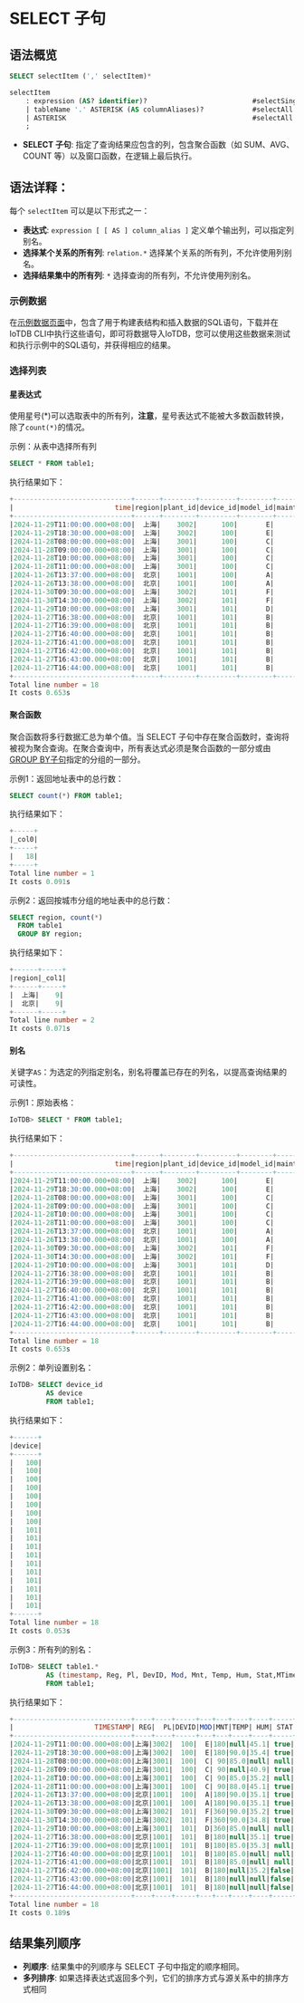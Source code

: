 <!--

    Licensed to the Apache Software Foundation (ASF) under one
    or more contributor license agreements.  See the NOTICE file
    distributed with this work for additional information
    regarding copyright ownership.  The ASF licenses this file
    to you under the Apache License, Version 2.0 (the
    "License"); you may not use this file except in compliance
    with the License.  You may obtain a copy of the License at
    
        http://www.apache.org/licenses/LICENSE-2.0
    
    Unless required by applicable law or agreed to in writing,
    software distributed under the License is distributed on an
    "AS IS" BASIS, WITHOUT WARRANTIES OR CONDITIONS OF ANY
    KIND, either express or implied.  See the License for the
    specific language governing permissions and limitations
    under the License.

-->

# SELECT 子句

## 语法概览

```sql
SELECT selectItem (',' selectItem)*

selectItem
    : expression (AS? identifier)?                          #selectSingle
    | tableName '.' ASTERISK (AS columnAliases)?            #selectAll
    | ASTERISK                                              #selectAll
    ;
```

- **SELECT 子句**: 指定了查询结果应包含的列，包含聚合函数（如 SUM、AVG、COUNT 等）以及窗口函数，在逻辑上最后执行。

## 语法详释：

每个 `selectItem` 可以是以下形式之一：

- **表达式**: `expression [ [ AS ] column_alias ]` 定义单个输出列，可以指定列别名。
- **选择某个关系的所有列**: `relation.*` 选择某个关系的所有列，不允许使用列别名。
- **选择结果集中的所有列**: `*` 选择查询的所有列，不允许使用列别名。

### 示例数据

在[示例数据页面](../Basic-Concept/Sample-Data.md)中，包含了用于构建表结构和插入数据的SQL语句，下载并在IoTDB CLI中执行这些语句，即可将数据导入IoTDB，您可以使用这些数据来测试和执行示例中的SQL语句，并获得相应的结果。

### 选择列表

#### 星表达式

使用星号(*)可以选取表中的所有列，**注意**，星号表达式不能被大多数函数转换，除了`count(*)`的情况。

示例：从表中选择所有列

```sql
SELECT * FROM table1;
```

执行结果如下：

```sql
+-----------------------------+------+--------+---------+--------+-----------+-----------+--------+------+-----------------------------+
|                         time|region|plant_id|device_id|model_id|maintenance|temperature|humidity|status|                   modifytime|
+-----------------------------+------+--------+---------+--------+-----------+-----------+--------+------+-----------------------------+
|2024-11-29T11:00:00.000+08:00|  上海|    3002|      100|       E|        180|       null|    45.1|  true|                         null|
|2024-11-29T18:30:00.000+08:00|  上海|    3002|      100|       E|        180|       90.0|    35.4|  true|2024-11-29T18:30:15.000+08:00|
|2024-11-28T08:00:00.000+08:00|  上海|    3001|      100|       C|         90|       85.0|    null|  null|2024-11-28T08:00:09.000+08:00|
|2024-11-28T09:00:00.000+08:00|  上海|    3001|      100|       C|         90|       null|    40.9|  true|                         null|
|2024-11-28T10:00:00.000+08:00|  上海|    3001|      100|       C|         90|       85.0|    35.2|  null|2024-11-28T10:00:11.000+08:00|
|2024-11-28T11:00:00.000+08:00|  上海|    3001|      100|       C|         90|       88.0|    45.1|  true|2024-11-28T11:00:12.000+08:00|
|2024-11-26T13:37:00.000+08:00|  北京|    1001|      100|       A|        180|       90.0|    35.1|  true|2024-11-26T13:37:34.000+08:00|
|2024-11-26T13:38:00.000+08:00|  北京|    1001|      100|       A|        180|       90.0|    35.1|  true|2024-11-26T13:38:25.000+08:00|
|2024-11-30T09:30:00.000+08:00|  上海|    3002|      101|       F|        360|       90.0|    35.2|  true|                         null|
|2024-11-30T14:30:00.000+08:00|  上海|    3002|      101|       F|        360|       90.0|    34.8|  true|2024-11-30T14:30:17.000+08:00|
|2024-11-29T10:00:00.000+08:00|  上海|    3001|      101|       D|        360|       85.0|    null|  null|2024-11-29T10:00:13.000+08:00|
|2024-11-27T16:38:00.000+08:00|  北京|    1001|      101|       B|        180|       null|    35.1|  true|2024-11-26T16:37:01.000+08:00|
|2024-11-27T16:39:00.000+08:00|  北京|    1001|      101|       B|        180|       85.0|    35.3|  null|                         null|
|2024-11-27T16:40:00.000+08:00|  北京|    1001|      101|       B|        180|       85.0|    null|  null|2024-11-26T16:37:03.000+08:00|
|2024-11-27T16:41:00.000+08:00|  北京|    1001|      101|       B|        180|       85.0|    null|  null|2024-11-26T16:37:04.000+08:00|
|2024-11-27T16:42:00.000+08:00|  北京|    1001|      101|       B|        180|       null|    35.2| false|                         null|
|2024-11-27T16:43:00.000+08:00|  北京|    1001|      101|       B|        180|       null|    null| false|                         null|
|2024-11-27T16:44:00.000+08:00|  北京|    1001|      101|       B|        180|       null|    null| false|2024-11-26T16:37:08.000+08:00|
+-----------------------------+------+--------+---------+--------+-----------+-----------+--------+------+-----------------------------+
Total line number = 18
It costs 0.653s
```

#### 聚合函数

聚合函数将多行数据汇总为单个值。当 SELECT 子句中存在聚合函数时，查询将被视为聚合查询。在聚合查询中，所有表达式必须是聚合函数的一部分或由[GROUP BY子句](../SQL-Manual/GroupBy-Clause.md)指定的分组的一部分。

示例1：返回地址表中的总行数：

```sql
SELECT count(*) FROM table1;
```

执行结果如下：

```sql
+-----+
|_col0|
+-----+
|   18|
+-----+
Total line number = 1
It costs 0.091s
```

示例2：返回按城市分组的地址表中的总行数：

```sql
SELECT region, count(*) 
  FROM table1 
  GROUP BY region;
```

执行结果如下：

```sql
+------+-----+
|region|_col1|
+------+-----+
|  上海|    9|
|  北京|    9|
+------+-----+
Total line number = 2
It costs 0.071s
```

#### 别名

关键字`AS`：为选定的列指定别名，别名将覆盖已存在的列名，以提高查询结果的可读性。

示例1：原始表格：

```sql
IoTDB> SELECT * FROM table1;
```

执行结果如下：

```sql
+-----------------------------+------+--------+---------+--------+-----------+-----------+--------+------+-----------------------------+
|                         time|region|plant_id|device_id|model_id|maintenance|temperature|humidity|status|                   modifytime|
+-----------------------------+------+--------+---------+--------+-----------+-----------+--------+------+-----------------------------+
|2024-11-29T11:00:00.000+08:00|  上海|    3002|      100|       E|        180|       null|    45.1|  true|                         null|
|2024-11-29T18:30:00.000+08:00|  上海|    3002|      100|       E|        180|       90.0|    35.4|  true|2024-11-29T18:30:15.000+08:00|
|2024-11-28T08:00:00.000+08:00|  上海|    3001|      100|       C|         90|       85.0|    null|  null|2024-11-28T08:00:09.000+08:00|
|2024-11-28T09:00:00.000+08:00|  上海|    3001|      100|       C|         90|       null|    40.9|  true|                         null|
|2024-11-28T10:00:00.000+08:00|  上海|    3001|      100|       C|         90|       85.0|    35.2|  null|2024-11-28T10:00:11.000+08:00|
|2024-11-28T11:00:00.000+08:00|  上海|    3001|      100|       C|         90|       88.0|    45.1|  true|2024-11-28T11:00:12.000+08:00|
|2024-11-26T13:37:00.000+08:00|  北京|    1001|      100|       A|        180|       90.0|    35.1|  true|2024-11-26T13:37:34.000+08:00|
|2024-11-26T13:38:00.000+08:00|  北京|    1001|      100|       A|        180|       90.0|    35.1|  true|2024-11-26T13:38:25.000+08:00|
|2024-11-30T09:30:00.000+08:00|  上海|    3002|      101|       F|        360|       90.0|    35.2|  true|                         null|
|2024-11-30T14:30:00.000+08:00|  上海|    3002|      101|       F|        360|       90.0|    34.8|  true|2024-11-30T14:30:17.000+08:00|
|2024-11-29T10:00:00.000+08:00|  上海|    3001|      101|       D|        360|       85.0|    null|  null|2024-11-29T10:00:13.000+08:00|
|2024-11-27T16:38:00.000+08:00|  北京|    1001|      101|       B|        180|       null|    35.1|  true|2024-11-26T16:37:01.000+08:00|
|2024-11-27T16:39:00.000+08:00|  北京|    1001|      101|       B|        180|       85.0|    35.3|  null|                         null|
|2024-11-27T16:40:00.000+08:00|  北京|    1001|      101|       B|        180|       85.0|    null|  null|2024-11-26T16:37:03.000+08:00|
|2024-11-27T16:41:00.000+08:00|  北京|    1001|      101|       B|        180|       85.0|    null|  null|2024-11-26T16:37:04.000+08:00|
|2024-11-27T16:42:00.000+08:00|  北京|    1001|      101|       B|        180|       null|    35.2| false|                         null|
|2024-11-27T16:43:00.000+08:00|  北京|    1001|      101|       B|        180|       null|    null| false|                         null|
|2024-11-27T16:44:00.000+08:00|  北京|    1001|      101|       B|        180|       null|    null| false|2024-11-26T16:37:08.000+08:00|
+-----------------------------+------+--------+---------+--------+-----------+-----------+--------+------+-----------------------------+
Total line number = 18
It costs 0.653s
```

示例2：单列设置别名：

```sql
IoTDB> SELECT device_id 
         AS device 
         FROM table1;
```

执行结果如下：

```sql
+------+
|device|
+------+
|   100|
|   100|
|   100|
|   100|
|   100|
|   100|
|   100|
|   100|
|   101|
|   101|
|   101|
|   101|
|   101|
|   101|
|   101|
|   101|
|   101|
|   101|
+------+
Total line number = 18
It costs 0.053s
```

示例3：所有列的别名：

```sql
IoTDB> SELECT table1.* 
         AS (timestamp, Reg, Pl, DevID, Mod, Mnt, Temp, Hum, Stat,MTime) 
         FROM table1;
```

执行结果如下：

```sql
+-----------------------------+----+----+-----+---+---+----+----+-----+-----------------------------+
|                    TIMESTAMP| REG|  PL|DEVID|MOD|MNT|TEMP| HUM| STAT|                        MTIME|
+-----------------------------+----+----+-----+---+---+----+----+-----+-----------------------------+
|2024-11-29T11:00:00.000+08:00|上海|3002|  100|  E|180|null|45.1| true|                         null|
|2024-11-29T18:30:00.000+08:00|上海|3002|  100|  E|180|90.0|35.4| true|2024-11-29T18:30:15.000+08:00|
|2024-11-28T08:00:00.000+08:00|上海|3001|  100|  C| 90|85.0|null| null|2024-11-28T08:00:09.000+08:00|
|2024-11-28T09:00:00.000+08:00|上海|3001|  100|  C| 90|null|40.9| true|                         null|
|2024-11-28T10:00:00.000+08:00|上海|3001|  100|  C| 90|85.0|35.2| null|2024-11-28T10:00:11.000+08:00|
|2024-11-28T11:00:00.000+08:00|上海|3001|  100|  C| 90|88.0|45.1| true|2024-11-28T11:00:12.000+08:00|
|2024-11-26T13:37:00.000+08:00|北京|1001|  100|  A|180|90.0|35.1| true|2024-11-26T13:37:34.000+08:00|
|2024-11-26T13:38:00.000+08:00|北京|1001|  100|  A|180|90.0|35.1| true|2024-11-26T13:38:25.000+08:00|
|2024-11-30T09:30:00.000+08:00|上海|3002|  101|  F|360|90.0|35.2| true|                         null|
|2024-11-30T14:30:00.000+08:00|上海|3002|  101|  F|360|90.0|34.8| true|2024-11-30T14:30:17.000+08:00|
|2024-11-29T10:00:00.000+08:00|上海|3001|  101|  D|360|85.0|null| null|2024-11-29T10:00:13.000+08:00|
|2024-11-27T16:38:00.000+08:00|北京|1001|  101|  B|180|null|35.1| true|2024-11-26T16:37:01.000+08:00|
|2024-11-27T16:39:00.000+08:00|北京|1001|  101|  B|180|85.0|35.3| null|                         null|
|2024-11-27T16:40:00.000+08:00|北京|1001|  101|  B|180|85.0|null| null|2024-11-26T16:37:03.000+08:00|
|2024-11-27T16:41:00.000+08:00|北京|1001|  101|  B|180|85.0|null| null|2024-11-26T16:37:04.000+08:00|
|2024-11-27T16:42:00.000+08:00|北京|1001|  101|  B|180|null|35.2|false|                         null|
|2024-11-27T16:43:00.000+08:00|北京|1001|  101|  B|180|null|null|false|                         null|
|2024-11-27T16:44:00.000+08:00|北京|1001|  101|  B|180|null|null|false|2024-11-26T16:37:08.000+08:00|
+-----------------------------+----+----+-----+---+---+----+----+-----+-----------------------------+
Total line number = 18
It costs 0.189s
```

## 结果集列顺序

- **列顺序**: 结果集中的列顺序与 SELECT 子句中指定的顺序相同。
- **多列排序**: 如果选择表达式返回多个列，它们的排序方式与源关系中的排序方式相同